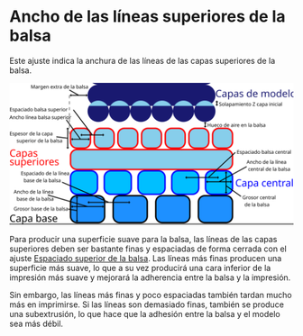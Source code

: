 Ancho de las líneas superiores de la balsa
====
Este ajuste indica la anchura de las líneas de las capas superiores de la balsa.

![Dimensiones relacionadas con la balsa](../images/raft_dimensions.svg)

Para producir una superficie suave para la balsa, las líneas de las capas superiores deben ser bastante finas y espaciadas de forma cerrada con el ajuste [Espaciado superior de la balsa](raft_surface_line_spacing.md). Las líneas más finas producen una superficie más suave, lo que a su vez producirá una cara inferior de la impresión más suave y mejorará la adherencia entre la balsa y la impresión.

Sin embargo, las líneas más finas y poco espaciadas también tardan mucho más en imprimirse. Si las líneas son demasiado finas, también se produce una subextrusión, lo que hace que la adhesión entre la balsa y el modelo sea más débil.